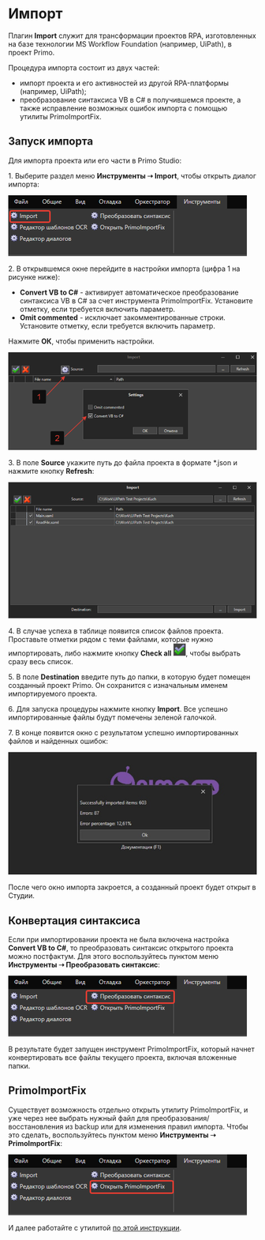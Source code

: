 # Импорт

Плагин **Import** служит для трансформации проектов RPA, изготовленных на базе технологии MS Workflow Foundation (например, UiPath), в проект Primo. 

Процедура импорта состоит из двух частей: 
* импорт проекта и его активностей из другой RPA-платформы (например, UiPath);
* преобразование синтаксиса VB в C# в получившемся проекте, а также исправление возможных ошибок импорта с помощью утилиты PrimoImportFix.

## Запуск импорта

Для импорта проекта или его части в Primo Studio: 

1\. Выберите раздел меню **Инструменты ➝ Import**, чтобы открыть диалог импорта: 

![](<../../.gitbook/assets/tools-import.png>)

2\. В открывшемся окне перейдите в настройки импорта (цифра 1 на рисунке ниже): 
   * **Convert VB to C#** - активирует автоматическое преобразование синтаксиса VB в C# за счет инструмента PrimoImportFix. Установите отметку, если требуется включить параметр.
   * **Omit commented** - исключает закомментированные строки. Установите отметку, если требуется включить параметр.

Нажмите **ОК**, чтобы применить настройки.

![](<../../.gitbook/assets/импорт, настройки.png>) 

3\. В поле **Source** укажите путь до файла проекта в формате \*.json и нажмите кнопку **Refresh**:

![](<../../.gitbook/assets/image (347).png>)

4\. В случае успеха в таблице появится список файлов проекта. Проставьте отметки рядом с теми файлами, которые нужно импортировать, либо нажмите кнопку **Check all** ![](<../../.gitbook/assets/import-check-all.png>), чтобы выбрать сразу весь список. 

5\. В поле **Destination** введите путь до папки, в которую будет помещен созданный проект Primo. Он сохранится с изначальным именем импортируемого проекта. 

6\. Для запуска процедуры нажмите кнопку **Import**. Все успешно импортированные файлы будут помечены зеленой галочкой. 

7\. В конце появится окно с результатом успешно импортированных файлов и найденных ошибок:

![](<../../.gitbook/assets/диалог-импорт.png>)

После чего окно импорта закроется, а созданный проект будет открыт в Студии.


## Конвертация синтаксиса

Если при импортировании проекта не была включена настройка **Convert VB to C#**, то преобразовать синтаксис открытого проекта можно постфактум. Для этого воспользуйтесь пунктом меню **Инструменты ➝ Преобразовать синтаксис**:

![](<../../.gitbook/assets/tools-convert.png>)

В результате будет запущен инструмент PrimoImportFix, который начнет конвертировать все файлы текущего проекта, включая вложенные папки.

## PrimoImportFix

Существует возможность отдельно открыть утилиту PrimoImportFix, и уже через нее выбрать нужный файл для преобразования/восстановления из backup или для изменения правил импорта. Чтобы это сделать, воспользуйтесь пунктом меню **Инструменты ➝ PrimoImportFix**:

![](<../../.gitbook/assets/tools-open-fix.png>)

И далее работайте с утилитой [по этой инструкции](https://docs.primo-rpa.ru/primo-rpa/primo-studio/tools/importfix). 

